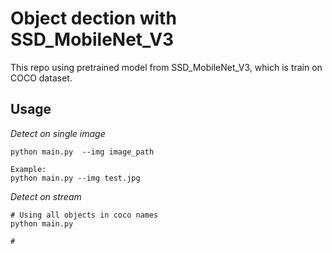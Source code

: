 # Object dection with SSD_MobileNet_V3

This repo using pretrained model from SSD_MobileNet_V3, which is train on COCO dataset.


## Usage

_Detect on single image_
```
python main.py  --img image_path

Example:
python main.py --img test.jpg
```

_Detect on stream_

```
# Using all objects in coco names
python main.py

#

```
